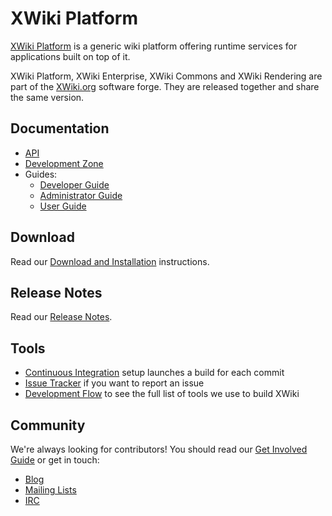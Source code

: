 # XWiki Platform

[XWiki Platform](http://platform.xwiki.org/xwiki/bin/view/Main/) is a generic wiki platform offering runtime services for applications built on top of it.

XWiki Platform, XWiki Enterprise, XWiki Commons and XWiki Rendering are part of the [XWiki.org](http://www.xwiki.org/) software forge. They are released together and share the same version.

## Documentation
* [API](http://platform.xwiki.org/xwiki/bin/view/DevGuide/API)
* [Development Zone](http://dev.xwiki.org/xwiki/bin/view/Community/)
* Guides:
  * [Developer Guide](http://platform.xwiki.org/xwiki/bin/view/DevGuide/)
  * [Administrator Guide](http://platform.xwiki.org/xwiki/bin/view/AdminGuide/)
  * [User Guide](http://enterprise.xwiki.org/xwiki/bin/view/GettingStarted/)

## Download
Read our [Download and Installation](http://enterprise.xwiki.org/xwiki/bin/view/Main/Download) instructions.

## Release Notes
Read our [Release Notes](http://www.xwiki.org/xwiki/bin/view/ReleaseNotes/).

## Tools
* [Continuous Integration](http://ci.xwiki.org/) setup launches a build for each commit
* [Issue Tracker](http://jira.xwiki.org/) if you want to report an issue
* [Development Flow](http://dev.xwiki.org/xwiki/bin/view/Community/DevelopmentPractices#HGeneralDevelopmentFlow) to see the full list of tools we use to build XWiki

## Community
We're always looking for contributors! 
You should read our [Get Involved Guide](http://dev.xwiki.org/xwiki/bin/view/Community/Contributing) or get in touch:
* [Blog](http://www.xwiki.org/xwiki/bin/view/Blog/)
* [Mailing Lists](http://dev.xwiki.org/xwiki/bin/view/Community/MailingLists)
* [IRC](http://dev.xwiki.org/xwiki/bin/view/Community/IRC)
